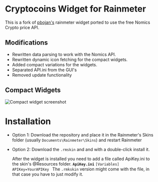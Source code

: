 # Cryptocoins Widget for Rainmeter

This is a fork of [pbojan's](https://github.com/pbojan/cryptocoins-desklet-windows) rainmeter widget ported to use the free Nomics Crypto price API. 

## Modifications

 - Rewritten data parsing to work with the Nomics API.
 - Rewritten dynamic icon fetching for the compact widgets.
 - Added compact variations for the widgets.
 - Separated API.ini from the GUI's
 - Removed update functionality

## Compact Widgets

![Compact widget screenshot](https://i.ibb.co/1MKG0Jx/compact-screenshot.png)

# Installation

- Option 1:
  Download the repository and place it in the Rainmeter's Skins folder (usually `Documents\Rainmeter\Skins`) and restart Rainmeter
- Option 2: 
  Download the `.rmskin` and and with a double-click install it.

  After the widget is installed you need to add a file called ApiKey.ini to the skin's @Resources folder.
  **`ApiKey.ini`**
  `[Variables]
   APIKey=YourAPIKey
   ` 
   The `.rmkskin` version might come with the file, in that case you have to just modify it.


